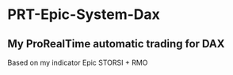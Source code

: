 # PRT-Epic-System-Dax
## My ProRealTime automatic trading for DAX 

Based on my indicator Epic STORSI + RMO
